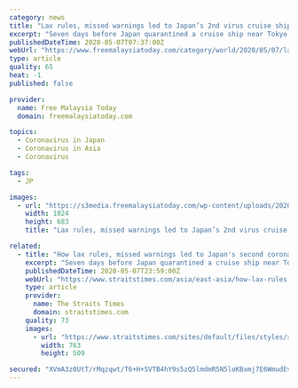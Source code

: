 ```yaml
---
category: news
title: "Lax rules, missed warnings led to Japan’s 2nd virus cruise ship hotspot"
excerpt: "Seven days before Japan quarantined a cruise ship near Tokyo early this year, in what became one of the first coronavirus hot spots outside China, another cruise ship docked in southern Japan. For the next five weeks,"
publishedDateTime: 2020-05-07T07:37:00Z
webUrl: "https://www.freemalaysiatoday.com/category/world/2020/05/07/lax-rules-missed-warnings-led-to-japans-2nd-virus-cruise-ship-hotspot/"
type: article
quality: 65
heat: -1
published: false

provider:
  name: Free Malaysia Today
  domain: freemalaysiatoday.com

topics:
  - Coronavirus in Japan
  - Coronavirus in Asia
  - Coronavirus

tags:
  - JP

images:
  - url: "https://s3media.freemalaysiatoday.com/wp-content/uploads/2020/04/AP20113069741989.jpg"
    width: 1024
    height: 683
    title: "Lax rules, missed warnings led to Japan’s 2nd virus cruise ship hotspot"

related:
  - title: "How lax rules, missed warnings led to Japan's second coronavirus cruise-ship hotspot"
    excerpt: "Seven days before Japan quarantined a cruise ship near Tokyo early this year, in what became one of the first coronavirus hotspots outside China, another cruise ship docked in southern Japan.. Read more at straitstimes."
    publishedDateTime: 2020-05-07T23:59:00Z
    webUrl: "https://www.straitstimes.com/asia/east-asia/how-lax-rules-missed-warnings-led-to-japans-second-coronavirus-cruise-ship-hotspot"
    type: article
    provider:
      name: The Straits Times
      domain: straitstimes.com
    quality: 73
    images:
      - url: "https://www.straitstimes.com/sites/default/files/styles/x_large/public/articles/2020/05/08/nz_cruise_080565.jpg?itok=1htxHvmQ"
        width: 763
        height: 509

secured: "XVmA3z0UtT/rMqzqwt/T6+H+5VTB4hY9s5zQ5lmdmR5N5loKBxmj7E6WmudEvajqcMyEtLKWT+vSsM+pdjojssPtJzItRdvMRMhGdUZUwoPQ4guWH3QnVRDnxFpqxAPyZk70P28vOOunc+FK8kgFZsKPd8C9NXeuVFKS6vjfjw0BWFTI0iX2e2JkXWmZG4Df2xlQFYFfoM5SPXNZfL/rQ8GjySvMloPlEsUTMP9ndY7oZCoUAzNttsoZYffNe4ABKW8TFXKJC9Slcih3Ez2L2IGrqz0Vs5UkykPpsxNaGTmoyMdaBazt0TX9XHRhfABIs4dQB7xLWTirJ/VkbqCdIxwMpU7SEwuPNyeyL794uEmfC2mspTCLTEis+yFa4wza6LPh8IbylXJH1kwjSW10pUqTep+q8i/tYqYqBzSFq8SOdcEj3xtbVfFdXZ2qGOjF7BECIKkMJgISLXuPIu1rdtoS/akdUCVfaVvDzPaSwaI=;kSeI7TFAmpEBy0kj/rnPtw=="
---
```


